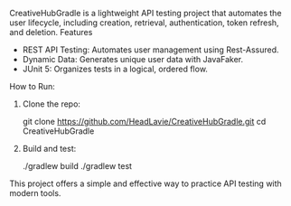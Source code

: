 CreativeHubGradle is a lightweight API testing project that automates the user lifecycle, including creation, retrieval, authentication, token refresh, and deletion.
Features

- REST API Testing: Automates user management using Rest-Assured.
- Dynamic Data: Generates unique user data with JavaFaker.
- JUnit 5: Organizes tests in a logical, ordered flow.

How to Run:

1. Clone the repo:

     git clone https://github.com/HeadLavie/CreativeHubGradle.git
     cd CreativeHubGradle

2. Build and test:

    ./gradlew build
    ./gradlew test

This project offers a simple and effective way to practice API testing with modern tools.